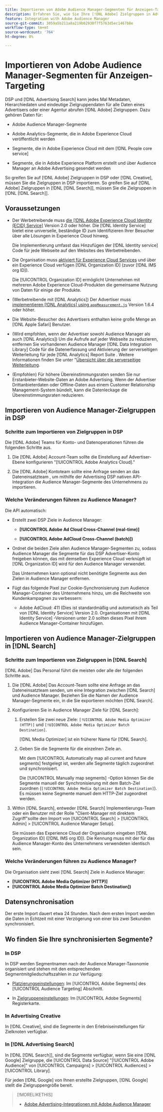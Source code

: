 ```yaml
---
title: Importieren von Adobe Audience Manager-Segmenten für Anzeigen-Targeting
description: Erfahren Sie, wie Sie Ihre [!DNL Adobe] Zielgruppen in Advertising DSP und Suche mithilfe von Adobe Audience Manager
feature: Integration with Adobe Audience Manager
source-git-commit: 3059a5b211a8a219b02930f7f5763d5ec1467b8e
workflow-type: tm+mt
source-wordcount: '764'
ht-degree: 0%

---
```


# Importieren von Adobe Audience Manager-Segmenten für Anzeigen-Targeting

DSP und [!DNL Advertising Search] kann jedes Mal Metadaten, Hierarchiedaten und eindeutige Zielgruppendaten für alle Daten eines Advertisers oder einer Agentur abrufen [!DNL Adobe] Zielgruppen<!-- segments or audiences? Standardize terms per AAM's docs -->. Dazu gehören Daten für:

* Adobe Audience Manager-Segmente

* Adobe Analytics-Segmente, die in Adobe Experience Cloud veröffentlicht werden

* Segmente, die in Adobe Experience Cloud mit dem [!DNL People core service]

* Segmente, die in Adobe Experience Platform erstellt und über Audience Manager an Adobe Advertising gesendet werden

So greifen Sie auf [!DNL Adobe] Zielgruppen in DSP oder [!DNL Creative], müssen Sie die Zielgruppen in DSP importieren. So greifen Sie auf [!DNL Adobe] Zielgruppen in [!DNL [!DNL Search]], müssen Sie die Zielgruppen in [!DNL [!DNL Search]].

## Voraussetzungen

* Der Werbetreibende muss [die [!DNL Adobe Experience Cloud Identity (ECID) Service]](https://experienceleague.adobe.com/docs/id-service/using/intro/overview.html) Version 2.0 oder höher. Die [!DNL Identity Service] bietet eine universelle, beständige ID zum Identifizieren Ihrer Besucher über alle Lösungen in Experience Cloud hinweg.

   Die Implementierung umfasst das Hinzufügen der [!DNL Identity service] Code für jede Webseite auf den Websites des Werbetreibenden.

* Die Organisation muss [aktiviert für Experience Cloud Services](https://experienceleague.adobe.com/docs/core-services/interface/services/core-services.html) und über ein Experience Cloud verfügen [!DNL Organization ID] (zuvor [!DNL IMS org ID]).

   Die [!UICONTROL Organization ID] ermöglicht Unternehmen mit mehreren Adobe Experience Cloud-Produkten die gemeinsame Nutzung von Daten für einige der Produkte.

* (Werbetreibende mit [!DNL Analytics]) Der Advertiser muss [implementieren [!DNL Analytics] using `appMeasurement.js`](https://experienceleague.adobe.com/docs/analytics/implementation/js/overview.html) Version 1.6.4 oder höher.

* Die Website-Besucher des Advertisers enthalten keine große Menge an [!DNL Apple Safari] Benutzer.

* (Wird empfohlen, wenn der Advertiser sowohl Audience Manager als auch [!DNL Analytics]) Um die Aufrufe auf jeder Webseite zu reduzieren, entfernen Sie vorhandenen Audience Manager [!DNL Data Integration Library] Code für die Datenerfassung und Aktivierung der serverseitigen Weiterleitung für jede [!DNL Analytics] Report Suite . Weitere Informationen finden Sie unter &quot;[Übersicht über die serverseitige Weiterleitung](https://experienceleague.adobe.com/docs/analytics/admin/admin-tools/server-side-forwarding/ssf.html).

* (Empfohlen) Für höhere Übereinstimmungsraten senden Sie nur Erstanbieter-Website-Daten an Adobe Advertising. Wenn der Advertiser Drittanbieterdaten oder Offline-Daten aus einem Customer Relationship Management-System bündelt, kann die Datenleckage die Übereinstimmungsraten reduzieren.

## Importieren von Audience Manager-Zielgruppen in DSP

### Schritte zum Importieren von Zielgruppen in DSP

Die [!DNL Adobe] Teams für Konto- und Datenoperationen führen die folgenden Schritte aus.

1. Die [!DNL Adobe] Account-Team sollte die Einstellung auf Advertiser-Ebene konfigurieren &quot;[!UICONTROL Adobe Analytics Cloud].&quot;

1. Die [!DNL Adobe] Kontoteam sollte eine Anfrage senden<!-- Submit a request as a JIRA task? --> an das Dateneinsatzteam<!-- implementation team? --> , um mithilfe der Advertising DSP nativen API-Integration die Audience Manager-Segmente des Unternehmens zu importieren.

### Welche Veränderungen führen zu Audience Manager?

Die API automatisch:

* Erstellt zwei DSP Ziele in Audience Manager:

   * **[!UICONTROL Adobe Ad Cloud Cross-Channel (real-time)]**

   * **[!UICONTROL Adobe AdCloud Cross-Channel (batch)])**

* Ordnet die beiden Ziele allen Audience Manager-Segmenten zu, sodass Audience Manager die Segmente für das DSP Advertiser-Konto freigeben können, das mit demselben Experience Cloud verknüpft ist [!DNL Organization ID] wird für den Audience Manager verwendet. <!-- Verify -->

   Das Unternehmen kann optional nicht benötigte Segmente aus den Zielen in Audience Manager entfernen.

* Fügt das folgende Pixel zur Cookie-Synchronisierung zum Audience Manager-Container des Unternehmens hinzu, um die Reichweite von Kundenkampagnen zu verbessern:

   * Adobe AdCloud: 411 (Dies ist standardmäßig und automatisch als Teil von [!DNL Identity Service] Version 2.0. Organisationen mit [!DNL Identity Service] -Versionen unter 2.0 sollten dieses Pixel ihrem Audience Manager-Container hinzufügen.

## Importieren von Audience Manager-Zielgruppen in [!DNL Search]

### Schritte zum Importieren von Zielgruppen in [!DNL Search]

[!DNL Adobe] Das Personal führt die meisten oder alle der folgenden Schritte aus.

1. Die [!DNL Adobe] Das Account-Team sollte eine Anfrage an das Dateneinsatzteam senden, um eine Integration zwischen [!DNL Search] und Audience Manager. Beziehen Sie die Namen der Audience Manager-Segmente ein, in die Sie exportieren möchten [!DNL Search].

1. Konfigurieren Sie in Audience Manager Ziele für [!DNL Search]:

   1. Erstellen Sie zwei neue Ziele: `[!UICONTROL Adobe Media Optimizer (HTTP)]` und `[!UICONTROL Adobe Media Optimizer Batch Destination]`.

      [!DNL Media Optimizer] ist ein früherer Name für [!DNL Search].

   1. Geben Sie die Segmente für die einzelnen Ziele an.

      Mit dem [!UICONTROL Automatically map all current and future segments] festgelegt ist, werden alle Segmente täglich zugeordnet und synchronisiert.

      Die [!UICONTROL Manually map segments] -Option können Sie die Segmente manuell der Synchronisierung mit dem Batch-Ziel zuordnen (`[!UICONTROL Adobe Media Optimizer Batch Destination]`). Es müssen keine Segmente manuell dem HTTP-Ziel zugeordnet werden.

1. Within [!DNL Search], entweder [!DNL Search] Implementierungs-Team oder ein Benutzer mit der Rolle &quot;Client-Manager mit direktem Zugriff&quot;sollte den Import von [!UICONTROL Search] > [!UICONTROL Admin] > [!UICONTROL Audience Manager Setup].

   Sie müssen das Experience Cloud der Organisation eingeben [!DNL Organization ID] ([!DNL IMS org ID]). Die Kennung muss mit der für das Audience Manager-Konto des Unternehmens verwendeten identisch sein.

### Welche Veränderungen führen zu Audience Manager?

Die Organisation sieht zwei [!DNL Search] Ziele in Audience Manager:

* **[!UICONTROL Adobe Media Optimizer (HTTP)]**
* **[!UICONTROL Adobe Media Optimizer Batch Destination])**

## Datensynchronisation

Der erste Import dauert etwa 24 Stunden. Nach dem ersten Import werden die Daten in Echtzeit mit einer Verzögerung von einer bis zwei Sekunden synchronisiert.

<!--
### How DSP Syncs the Data

DSP syncs the data automatically using the [!DNL Adobe Experience Cloud Identity (ECID) Service]. During synchronization, the [!DNL ECID Service] calls Adobe Advertising at [!DNL cm.eversttech.net]. Because Adobe Advertising is a trusted domain, ID syncs take place from parent pages rather than within the destination publishing iframes, as they do with most third-party activation partners. Audience Manager identifies unique users by device IDs, using the [Audience Manager [!DNL Unique User ID (AAM UUID)]](https://experienceleague.adobe.com/docs/audience-manager/user-guide/reference/ids-in-aam.html#global-device-ids), also called the [!DNL Device ID].
 
![Synchronization of [!DNL Adobe] audiences in DSP](/help/integrations/assets/audience-manager-sync.png)

### How Search Syncs the Data
-->

<!-- 
Segment membership data is sent only after one of the following events occurs:

* (Advertisers with DSP):

  * The segment is targeted in an Adobe Advertising display ad.

  * The segment is added to the [!DNL Adobe AdCloud Cross-Channel] batch and real-time destinations within the Audience Manager user interface.

* (Advertisers with [!DNL Search]):

  * The segment is targeted in an Adobe Advertising search ad.

  * The segment is added to the [!DNL Adobe Media Optimizer] batch and HTTP destinations within the Audience Manager user interface.
 -->
<!-- Is membership data/whatever available in Creative? If so, does it show the same as DSP? -->

## Wo finden Sie Ihre synchronisierten Segmente?

### In DSP

In DSP werden Segmentnamen nach der Audience Manager-Taxonomie organisiert und stehen mit den entsprechenden Segmentmitgliedschaftszahlen in zur Verfügung:

* [Platzierungseinstellungen](/help/dsp/campaign-management/placements/placement-settings.md#audience-targeting): Im [!UICONTROL Adobe Segments] des [!UICONTROL Audience Targeting] Abschnitt.

* In [Zielgruppeneinstellungen](/help/dsp/audiences/audience-settings.md): Im [!UICONTROL Adobe Segments] Registerkarte.

### In Advertising Creative

In [!DNL Creative], sind die Segmente in den Erlebniseinstellungen für Zielknoten verfügbar.

### In [!DNL Advertising Search]

In [!DNL [!DNL Search]], sind die Segmente verfügbar, wenn Sie eine [!DNL Google] Zielgruppe, die [!UICONTROL Data Source] &quot;[!UICONTROL Adobe Audience]&quot; von [!UICONTROL Campaigns] > [!UICONTROL Audiences] > [!UICONTROL Library].

Für jeden [!DNL Google] von Ihnen erstellte Zielgruppen, [!DNL Google] stellt die Zielgruppengröße bereit.

>[!MORELIKETHIS]
>
>* [Adobe Advertising-Integrationen mit Adobe Audience Manager](/help/integrations/audience-manager/overview.md)

